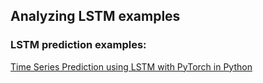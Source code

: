 ## Analyzing LSTM examples

### LSTM prediction examples:
[Time Series Prediction using LSTM with PyTorch in Python][1]


[1]:https://stackabuse.com/time-series-prediction-using-lstm-with-pytorch-in-python/ "Flights LSTM prediction"